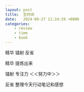 ```yaml
---
layout: post
title:  生时间
date:   2024-09-27 11:24:29 +0800
categories: 
    - review 
    - time 
    - book
---
```


精华 镭射 反省

精华
提炼出来

镭射
专注力
＜＜努力中＞＞

反省
整理今天行动笔记和感想